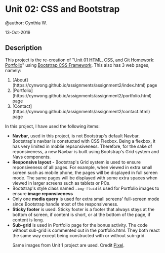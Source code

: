 Unit 02: CSS and Bootstrap
=================================

@author: Cynthia W.

13-Oct-2019

Description
--------------

This project is the re-creation of "[Unit 01 HTML, CSS, and Git Homework: Portfolio](https://github.com/cynwong/assignments/tree/master/assignment1)" using [Bootstrap CSS Framework](https://getbootstrap.com). This also has 3 web pages, namely: 
<ol>
    <li> [About](https://cynwong.github.io/assignments/assignment2/index.html) page</li>
    <li> [Portfolio](https://cynwong.github.io/assignments/assignment2/portfolio.html) page</li>
    <li> [Contact](https://cynwong.github.io/assignments/assignment2/contact.html) page</li>
</ol>

In this project, I have used the following items: 
<ul>
    <li>
        <strong>Navbar</strong>, used in this project, is  not Bootstrap's default Navbar. Bootstrap's navbar is constucted with CSS Flexbox. Being a flexbox, it has very limited in moblie repsonsiveness. Therefore, for the sake of reponsiveness, a new Navbar is built using Bootstrap's Grid system and Navs components.
    </li>
    <li>
        <strong>Responsive layout</strong> - Bootstrap's Grid system is used to ensure reponsiveness of all pages. For example, when viewed in extra small screen such as mobile phone, the pages will be displayed in full screen mode. The same pages will be displayed with some extra spaces when viewed in larger screens such as tablets or PCs.
    </li>
    <li>Bootstrap's style class named <code>.img-fluid</code> is used for Portfolio images to ensure <strong> image reponsiveness</strong></li>
    <li>
        Only one <strong>media query</strong> is used for extra small screens' full-screen mode since Bootstrap handle most of the responsiveness. 
    </li>
    <li><strong>Sticky footer</strong> is used. Sticky footer is a footer that always stays at the bottom of screen, if content is short, or at the bottom of the page, if content is long.</li>
    <li><strong>Sub-grid</strong> is used in Portfolio page for the bonus activity. The code without sub-grid is commented out in the portfolio.html. They both react the same way except being constructed with or without sub-grid. </li>

Same images from Unit 1 project are used. Credit [Pixel](https://www.pexels.com/).
